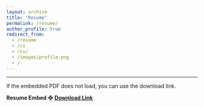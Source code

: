```yaml
---
layout: archive
title: "Resume"
permalink: /resume/
author_profile: true
redirect_from:
  - /resume
  - /cv
  - /cv/
  - /images/profile.png
  - /
---
```


------
If the embedded PDF does not load, you can use the download link.

**Resume Embed ❖ [Download Link](http://heej-jhj.github.io/files/tran-cv.pdf)**
<object data="/files/tran-cv-d.pdf" width="800" height="1000" type='application/pdf'></object>